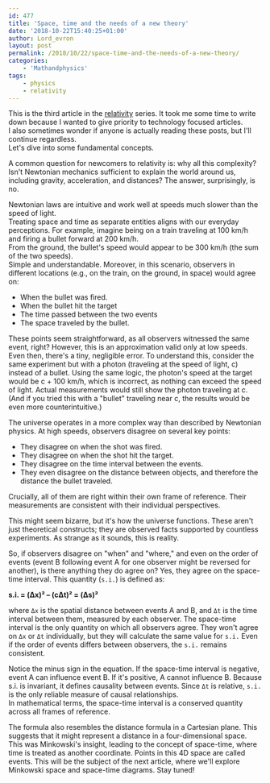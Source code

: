 ```yaml
---
id: 477
title: 'Space, time and the needs of a new theory'
date: '2018-10-22T15:40:25+01:00'
author: Lord_evron
layout: post
permalink: /2018/10/22/space-time-and-the-needs-of-a-new-theory/
categories:
    - 'Mathandphysics'
tags:
    - physics
    - relativity
---
```

This is the third article in the [relativity](/_tags/physics.html/) series. It took me some time to write down because 
I wanted to give priority to technology focused articles.  
I also sometimes wonder if anyone is actually reading these posts, but I'll continue regardless.  
Let's dive into some fundamental concepts.


A common question for newcomers to relativity is: why all this complexity? 
Isn't Newtonian mechanics sufficient to explain the world around us, including gravity, acceleration, and distances?  The answer, surprisingly, is no.

Newtonian laws are intuitive and work well at speeds much slower than the speed of light.  
Treating space and time as separate entities aligns with our everyday perceptions. 
For example, imagine being on a train traveling at 100 km/h and firing a bullet forward at 200 km/h.  
From the ground, the bullet's speed would appear to be 300 km/h (the sum of the two speeds).  
Simple and understandable.  Moreover, in this scenario, observers in different locations (e.g., on the train, on the ground, in space) would agree on:

- When the bullet was fired.
- When the bullet hit the target
- The time passed between the two events
- The space traveled by the bullet. 

These points seem straightforward, as all observers witnessed the same event, right? 
However, this is an approximation valid only at low speeds. Even then, there's a tiny, negligible error.
To understand this, consider the same experiment but with a photon (traveling at the speed of light, c) instead of a bullet. 
Using the same logic, the photon's speed at the target would be c + 100 km/h, which is incorrect, as nothing can exceed the speed of light. 
Actual measurements would still show the photon traveling at c.  (And if you tried this with a "bullet" traveling near c, 
the results would be even more counterintuitive.)


The universe operates in a more complex way than described by Newtonian physics. 
At high speeds, observers disagree on several key points:

- They disagree on when the shot was fired.
- They disagree on when the shot hit the target.
- They disagree on the time interval between the events.
- They even disagree on the distance between objects, and therefore the distance the bullet traveled.

Crucially, all of them are right within their own frame of reference. Their measurements are consistent with their individual perspectives.

This might seem bizarre, but it's how the universe functions.  These aren't just theoretical constructs; they are observed facts supported 
by countless experiments.  As strange as it sounds, this is reality.

So, if observers disagree on "when" and "where," and even on the order of events (event B following event A for one observer might be reversed for another), 
is there anything they do agree on?  Yes, they agree on the space-time interval.  This quantity (`s.i.`) is defined as:


**s.i. = (Δx)² – (cΔt)² = (Δs)²**


where `Δx` is the spatial distance between events A and B, and `Δt` is the time interval between them, measured by each observer. 
The space-time interval is the only quantity on which all observers agree.  They won't agree on `Δx` or `Δt` individually, 
but they will calculate the same value for `s.i.`  Even if the order of events differs between observers, the `s.i.` remains consistent.

Notice the minus sign in the equation.  If the space-time interval is negative, event A can influence event B. 
If it's positive, A cannot influence B.  Because s.i. is invariant, it defines causality between events. 
Since `Δt` is relative, `s.i.` is the only reliable measure of causal relationships.  
In mathematical terms, the space-time interval is a conserved quantity across all frames of reference.

The formula also resembles the distance formula in a Cartesian plane. 
This suggests that it might represent a distance in a four-dimensional space.  This was Minkowski's insight, leading to the concept of space-time, 
where time is treated as another coordinate. Points in this 4D space are called events. 
This will be the subject of the next article, where we'll explore Minkowski space and space-time diagrams. Stay tuned!

